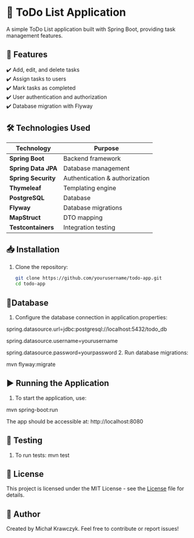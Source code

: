 # 📌 ToDo List Application


A simple ToDo List application built with Spring Boot, providing task management features.

## 🚀 Features
✔️ Add, edit, and delete tasks  
✔️ Assign tasks to users  
✔️ Mark tasks as completed  
✔️ User authentication and authorization  
✔️ Database migration with Flyway

## 🛠 Technologies Used
| Technology       | Purpose                     |
|------------------|-----------------------------|
| **Spring Boot**  | Backend framework           |
| **Spring Data JPA** | Database management         |
| **Spring Security** | Authentication & authorization |
| **Thymeleaf**    | Templating engine            |
| **PostgreSQL**   | Database                    |
| **Flyway**       | Database migrations         |
| **MapStruct**    | DTO mapping                 |
| **Testcontainers** | Integration testing          |

## 📥 Installation
1. Clone the repository:
   ```sh
   git clone https://github.com/yourusername/todo-app.git
   cd todo-app

## 🔌Database
1. Configure the database connection in application.properties:

spring.datasource.url=jdbc:postgresql://localhost:5432/todo_db

spring.datasource.username=yourusername

spring.datasource.password=yourpassword
2. Run database migrations:

mvn flyway:migrate 

## ▶️ Running the Application

1. To start the application, use:

mvn spring-boot:run

The app should be accessible at: http://localhost:8080

## 🧪 Testing

1.  To run tests:
mvn test

## 📜 License
This project is licensed under the MIT License - see the [License](https://github.com/krawczykMichal/ToDoList/blob/master/MitLicense) file for details.

## 👤 Author
Created by Michał Krawczyk. Feel free to contribute or report issues!

